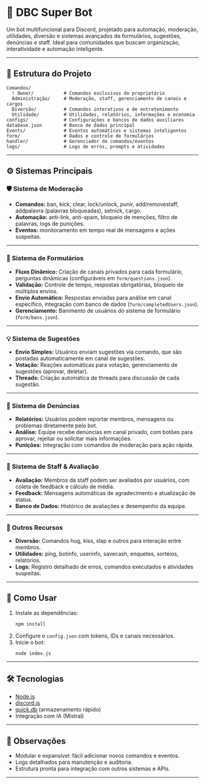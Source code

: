 # 💎 DBC Super Bot

Um bot multifuncional para Discord, projetado para automação, moderação, utilidades, diversão e sistemas avançados de formulários, sugestões, denúncias e staff. Ideal para comunidades que buscam organização, interatividade e automação inteligente.

---

## 📂 Estrutura do Projeto

```
Comandos/
  ! Owner/           # Comandos exclusivos do proprietário
  Administração/     # Moderação, staff, gerenciamento de canais e cargos
  Diversão/          # Comandos interativos e de entretenimento
  Utilidade/         # Utilidades, relatórios, informações e economia
configs/             # Configurações e bancos de dados auxiliares
database.json        # Banco de dados principal
Events/              # Eventos automáticos e sistemas inteligentes
form/                # Dados e controle de formulários
handler/             # Gerenciador de comandos/eventos
logs/                # Logs de erros, prompts e atividades
```

---

## ⚙️ Sistemas Principais

### 🛡️ Sistema de Moderação
- **Comandos:** ban, kick, clear, lock/unlock, punir, add/removestaff, addpalavra (palavras bloqueadas), setnick, cargo.
- **Automação:** anti-link, anti-spam, bloqueio de menções, filtro de palavras, logs de punições.
- **Eventos:** monitoramento em tempo real de mensagens e ações suspeitas.

---

### 📝 Sistema de Formulários
- **Fluxo Dinâmico:** Criação de canais privados para cada formulário, perguntas dinâmicas (configuráveis em `form/questions.json`).
- **Validação:** Controle de tempo, respostas obrigatórias, bloqueio de múltiplos envios.
- **Envio Automático:** Respostas enviadas para análise em canal específico, integração com banco de dados (`form/completedUsers.json`).
- **Gerenciamento:** Banimento de usuários do sistema de formulário (`form/bans.json`).

---

### 💡 Sistema de Sugestões
- **Envio Simples:** Usuários enviam sugestões via comando, que são postadas automaticamente em canal de sugestões.
- **Votação:** Reações automáticas para votação, gerenciamento de sugestões (aprovar, deletar).
- **Threads:** Criação automática de threads para discussão de cada sugestão.

---

### 🚨 Sistema de Denúncias
- **Relatórios:** Usuários podem reportar membros, mensagens ou problemas diretamente pelo bot.
- **Análise:** Equipe recebe denúncias em canal privado, com botões para aprovar, rejeitar ou solicitar mais informações.
- **Punições:** Integração com comandos de moderação para ação rápida.

---

### 🏅 Sistema de Staff & Avaliação
- **Avaliação:** Membros da staff podem ser avaliados por usuários, com coleta de feedback e cálculo de média.
- **Feedback:** Mensagens automáticas de agradecimento e atualização de status.
- **Banco de Dados:** Histórico de avaliações e desempenho da equipe.

---

### 🎉 Outros Recursos
- **Diversão:** Comandos hug, kiss, slap e outros para interação entre membros.
- **Utilidades:** ping, botinfo, userinfo, savecash, enquetes, sorteios, relatórios.
- **Logs:** Registro detalhado de erros, comandos executados e atividades suspeitas.

---

## 🚀 Como Usar

1. Instale as dependências:
   ```bash
   npm install
   ```
2. Configure o `config.json` com tokens, IDs e canais necessários.
3. Inicie o bot:
   ```bash
   node index.js
   ```

---

## 🛠️ Tecnologias

- [Node.js](https://nodejs.org/)
- [discord.js](https://discord.js.org/)
- [quick.db](https://www.npmjs.com/package/quick.db) (armazenamento rápido)
- Integração com IA (Mistral)

---

## 📑 Observações

- Modular e expansível: fácil adicionar novos comandos e eventos.
- Logs detalhados para manutenção e auditoria.
- Estrutura pronta para integração com outros sistemas e APIs.

---
